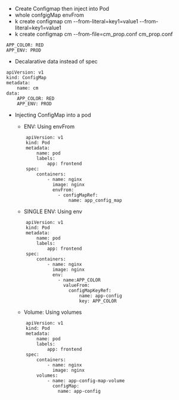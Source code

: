 - Create Configmap then inject into Pod
- whole confgigMap envFrom
- k create configmap cm --from-literal=key1=value1 --from-literal=key1=value1
- k create configmap cm --from-file=cm_prop.conf
cm_prop.conf
```
APP_COLOR: RED
APP_ENV: PROD
```
- Decalarative data instead of spec
```
apiVersion: v1
kind: ConfigMap
metadata:
    name: cm
data:
    APP_COLOR: RED
    APP_ENV: PROD

```
- Injecting ConfigMap into a pod
    - ENV: Using envFrom

    ```
        apiVersion: v1
        kind: Pod
        metadata:
            name: pod
            labels:
                app: frontend
        spec:
            containers:
                - name: nginx
                  image: nginx
                  envFrom:
                    - configMapRef:
                        name: app_config_map
    ```
        
    - SINGLE ENV: Using env
    ```
        apiVersion: v1
        kind: Pod
        metadata:
            name: pod
            labels:
                app: frontend
        spec:
            containers:
                - name: nginx
                  image: nginx
                  env:
                    - name:APP_COLOR
                      valueFrom:
                        configMapKeyRef:
                            name: app-config
                            key: APP_COLOR
    ```

    - Volume: Using volumes
    ```
        apiVersion: v1
        kind: Pod
        metadata:
            name: pod
            labels:
                app: frontend
        spec:
            containers:
                - name: nginx
                  image: nginx
            volumes:
                - name: app-config-map-volume
                  configMap:
                    name: app-config
                  
            
    ```
        
    